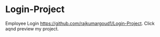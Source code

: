 # Login-Project
Employee Login
 https://github.com/rajkumargoud1/Login-Project.  Click aqnd preview my project.
